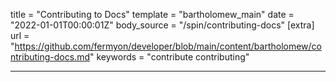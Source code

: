 title = "Contributing to Docs"
template = "bartholomew_main"
date = "2022-01-01T00:00:01Z"
body_source = "/spin/contributing-docs"
[extra]
url = "https://github.com/fermyon/developer/blob/main/content/bartholomew/contributing-docs.md"
keywords = "contribute contributing"

---
